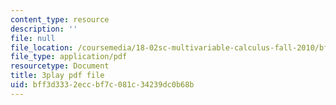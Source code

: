 ```yaml
---
content_type: resource
description: ''
file: null
file_location: /coursemedia/18-02sc-multivariable-calculus-fall-2010/bff3d3332eccbf7c081c34239dc0b68b_n9gSOBwauRw.pdf
file_type: application/pdf
resourcetype: Document
title: 3play pdf file
uid: bff3d333-2ecc-bf7c-081c-34239dc0b68b
---
```

